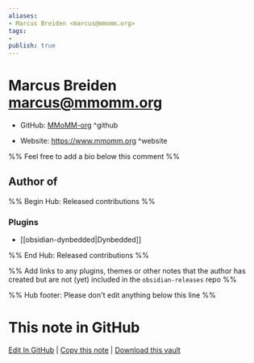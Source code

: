 ```yaml
---
aliases:
- Marcus Breiden <marcus@mmomm.org>
tags:
- 
publish: true
---
```


# Marcus Breiden <marcus@mmomm.org>

- GitHub: [MMoMM-org](https://github.com/MMoMM-org/) ^github
<!-- - Discord: `@` ^discord-->
- Website: <https://www.mmomm.org> ^website
<!-- - [[Publish sites|Publish site]]: <https://> ^publish-->

%% Feel free to add a bio below this comment %%


## Author of

%% Begin Hub: Released contributions %%
### Plugins
- [[obsidian-dynbedded|Dynbedded]]

%% End Hub: Released contributions %%

%% Add links to any plugins, themes or other notes that the author has created but are not (yet) included in the `obsidian-releases` repo %%

<!--
### Unlisted plugins
-->

<!--
### Others
-->

<!--
## Sponsor this author
-->

<!-- - [[GitHub sponsors]]: [Sponsor @MMoMM-org on GitHub Sponsors](https://github.com/sponsors/MMoMM-org) ^github-sponsor-->
<!-- - [[Buy me a coffee]]: <https://> ^buy-me-a-coffee-->
<!-- - [[PayPal]]: <https://> ^paypal-->
<!-- - [[Patreon]]: <https://> ^patreon-->

<!--
## Follow this author
-->

<!-- - [[YouTube Channels|On YouTube]]: <https://> ^youtube-->
<!-- - Twitter: <https://> ^twitter-->
<!-- - ... -->

%% Hub footer: Please don't edit anything below this line %%

# This note in GitHub

<span class="git-footer">[Edit In GitHub](https://github.dev/obsidian-community/obsidian-hub/blob/main/01%20-%20Community/People/MMoMM-org.md "git-hub-edit-note") | [Copy this note](https://raw.githubusercontent.com/obsidian-community/obsidian-hub/main/01%20-%20Community/People/MMoMM-org.md "git-hub-copy-note") | [Download this vault](https://github.com/obsidian-community/obsidian-hub/archive/refs/heads/main.zip "git-hub-download-vault") </span>
